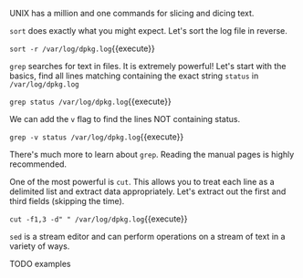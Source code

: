 UNIX has a million and one commands for slicing and dicing text.

`sort` does exactly what you might expect.  Let's sort the log file in reverse.

`sort -r /var/log/dpkg.log`{{execute}}

`grep` searches for text in files. It is extremely powerful! Let's start with the basics, find all lines matching containing the exact string `status` in `/var/log/dpkg.log`

`grep status /var/log/dpkg.log`{{execute}}

We can add the `v` flag to find the lines NOT containing status.

`grep -v status /var/log/dpkg.log`{{execute}}

There's much more to learn about `grep`. Reading the manual pages is highly recommended.

One of the most powerful is `cut`. This allows you to treat each line as a delimited list and extract data appropriately. Let's extract out the first and third fields (skipping the time).

`cut -f1,3 -d" " /var/log/dpkg.log`{{execute}}

`sed` is a stream editor and can perform operations on a stream of text in a variety of ways.

TODO examples